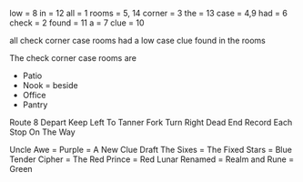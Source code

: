 low = 8
in = 12
all = 1
rooms = 5, 14
corner = 3
the = 13
case = 4,9
had = 6
check = 2
found = 11
a = 7
clue = 10

all check corner case rooms had a low case clue found in the rooms

The check corner case rooms are 
- Patio
- Nook = beside
- Office
- Pantry

Route 8 Depart Keep Left To Tanner Fork Turn Right Dead End Record Each Stop On The Way

Uncle Awe = Purple = A New Clue
Draft The Sixes = The Fixed Stars = Blue
Tender Cipher = The Red Prince = Red
Lunar Renamed = Realm and Rune = Green